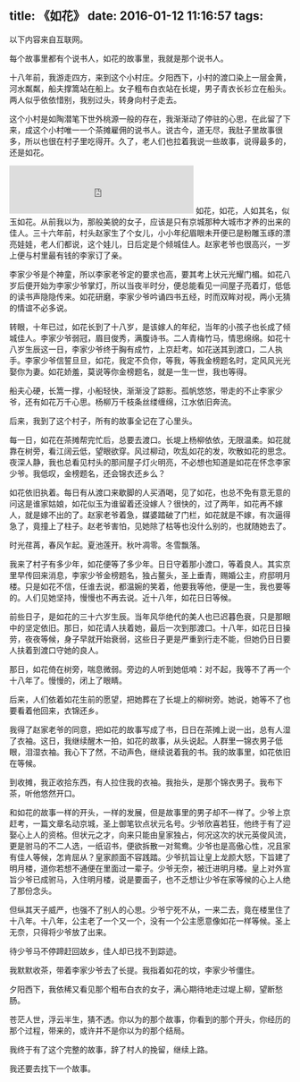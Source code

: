 title: 《如花》
date: 2016-01-12 11:16:57
tags: 
---
以下内容来自互联网。

每个故事里都有个说书人，如花的故事里，我就是那个说书人。

十八年前，我游走四方，来到这个小村庄。夕阳西下，小村的渡口染上一层金黄，河水粼粼，船夫撑篙站在船上。女子粗布白衣站在长堤，男子青衣长衫立在船头。两人似乎依依惜别，我别过头，转身向村子走去。

这个小村是如陶潜笔下世外桃源一般的存在，我渐渐动了停驻的心思，在此留了下来，成这个小村唯一一个茶摊雇佣的说书人。说古今，道无尽，我肚子里故事很多，所以也很在村子里吃得开。久了，老人们也拉着我说一些故事，说得最多的，还是如花。
<!-- more -->
<iframe frameborder="no" border="0" marginwidth="0" marginheight="0" width=330 height=86 src="http://music.163.com/outchain/player?type=2&id=101079&auto=1&height=66"></iframe>
如花，如花，人如其名，似玉如花。从前我以为，那般美貌的女子，应该是只有京城那种大城市才养的出来的佳人。三十六年前，村头赵家生了个女儿，小小年纪眉眼未开便已是粉雕玉琢的漂亮娃娃，老人们都说，这个娃儿，日后定是个倾城佳人。赵家老爷也很高兴，一岁上便与村里最有钱的李家订了亲。

李家少爷是个神童，所以李家老爷定的要求也高，要其考上状元光耀门楣。如花八岁后便开始为李家少爷掌灯，所以当夜半时分，便总能看见一间屋子亮着灯，低低的读书声隐隐传来。如花研磨，李家少爷吟诵四书五经，时而双眸对视，两小无猜的情谊不必多说。

转眼，十年已过，如花长到了十八岁，是该嫁人的年纪，当年的小孩子也长成了倾城佳人。李家少爷弱冠，眉目俊秀，满腹诗书。二人青梅竹马，情思绵绵。如花十八岁生辰这一日，李家少爷终于胸有成竹，上京赶考。如花送其到渡口，二人执手。李家少爷信誓旦旦，如花，我定不负你，等我，等我金榜题名时，定风风光光娶你为妻。如花娇羞，莫说等你金榜题名，就是一生一世，我也等得。

船夫心硬，长篙一撑，小船轻快，渐渐没了踪影。孤帆悠悠，带走的不止李家少爷，还有如花万千心思。杨柳万千枝条丝缕缠绵，江水依旧奔流。

后来，我到了这个村子，所有的故事全记在了心里头。

每一日，如花在茶摊帮完忙后，总要去渡口。长堤上杨柳依依，无限温柔。如花就靠在树旁，看江阔云低，望眼欲穿。风过柳动，吹乱如花的发，吹散如花的思念。夜深人静，我也总看见村头的那间屋子灯火明亮，不必想也知道是如花在怀念李家少爷。我低叹，金榜题名，还会锦衣还乡么？

如花依旧执着。每日有从渡口来歇脚的人买酒喝，见了如花，也总不免有意无意的问这是谁家姑娘，如花似玉为谁留着还没嫁人？很快的，过了两年，如花再不嫁人，就是嫁不出的了。赵家老爷着急，媒婆踏破了门栏，如花就是不嫁，有次逼得急了，竟撞上了柱子。赵老爷害怕，见她除了枯等也没什么别的，也就随她去了。

时光荏苒，春风乍起。夏池莲开。秋叶凋零。冬雪飘落。

我来了村子有多少年，如花便等了多少年。日日守着那小渡口，等着良人。其实京里早传回来消息，李家少爷金榜题名，独占鳌头，圣上垂青，赐婚公主，府邸明月楼。只是如花不信，任谁去说，都温婉的笑着，他要我等他，便是一生，我也要等的。人们见她坚持，慢慢也不再去说。近十八年，如花日日等候。

前些日子，是如花的三十六岁生辰。当年风华绝代的美人也已迟暮色衰，只是那眼中的坚定依旧。那日，如花请人扶着她，最后一次到那渡口。十八年，如花日日操劳，夜夜等候，身子早就开始衰弱，这些日子更是严重到行走不能，但她仍日日要人扶着到渡口守她的良人。

那日，如花倚在树旁，喘息微弱。旁边的人听到她低喃：对不起，我等不了再一个十八年了。慢慢的，闭上了眼睛。

后来，人们依着如花生前的愿望，把她葬在了长堤上的柳树旁。她说，她等不了也要看着他回来，衣锦还乡。

我得了赵家老爷的同意，把如花的故事写成了书，日日在茶摊上说一出，总有人湿了衣袖。这日，我继续醒木一拍，如花的故事，从头说起。人群里一锦衣男子低眼，泪湿衣袖。我心下了然，不动声色，继续说着我的书。我的故事里，如花依旧在等候。

到收摊，我正收拾东西，有人拉住我的衣袖。我抬头，是那个锦衣男子。我布下茶，听他悠然开口。

和如花的故事一样的开头，一样的发展，但是故事里的男子却不一样了。少爷上京赶考，一篇文章名动京城，圣上御笔钦点状元名号。少爷欣喜若狂，他终于有了迎娶心上人的资格。但状元之才，向来只能由皇家独占，何况这次的状元英俊风流，更是驸马的不二人选，一纸诏书，便欲拆散一对鸳鸯。少爷也是高傲心性，况且家有佳人等候，怎肯屈从？皇家颜面不容践踏。少爷抗旨让皇上龙颜大怒，下旨建了明月楼，道你若想不通便在里面过一辈子。少爷无奈，被迁进明月楼。皇上对外宣旨少爷已成驸马，入住明月楼，说是要面子，也不乏想让少爷在家等候的心上人绝了那份念头。

但纵其天子威严，也强不了别人的心思。少爷宁死不从，一来二去，竟在楼里住了十八年。十八年，公主老了一个又一个，没有一个公主愿意像如花一样等候。圣上无奈，只得将少爷放了出来。

待少爷马不停蹄赶回故乡，佳人却已找不到踪迹。

我默默收茶，带着李家少爷去了长提。我指着如花的坟，李家少爷僵住。

夕阳西下，我依稀又看见那个粗布白衣的女子，满心期待地走过堤上柳，望断愁肠。

苍茫人世，浮云半生，猜不透。你以为的那个故事，你看到的那个开头，你经历的那个过程，带来的，或许并不是你以为的那个结局。

我终于有了这个完整的故事，辞了村人的挽留，继续上路。

我还要去找下一个故事。
